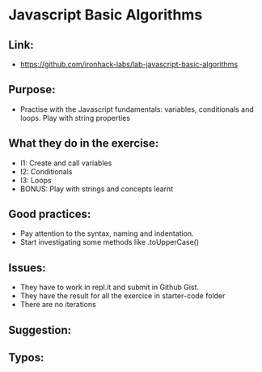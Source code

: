 # Javascript Basic Algorithms

## Link:
  - https://github.com/ironhack-labs/lab-javascript-basic-algorithms
## Purpose:
  - Practise with the Javascript fundamentals: variables, conditionals and loops. Play with string properties
## What they do in the exercise:
  - I1: Create and call variables
  - I2: Conditionals
  - I3: Loops
  - BONUS: Play with strings and concepts learnt
## Good practices:
  - Pay attention to the syntax, naming and indentation.
  - Start investigating some methods like .toUpperCase()


  
## Issues:
  - They have to work in repl.it and submit in Github Gist.
  - They have the result for all the exercice in starter-code folder
  - There are no iterations
## Suggestion:

## Typos:
